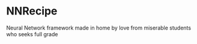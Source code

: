 # NNRecipe
Neural Network framework made in home by love from miserable students who seeks full grade

